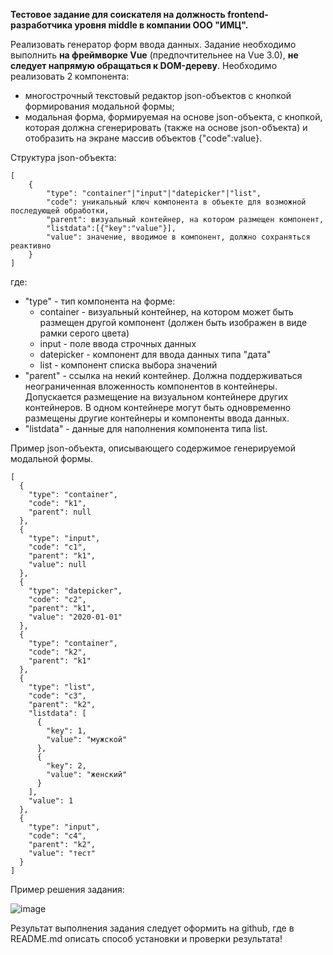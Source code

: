 **Тестовое задание для соискателя на должность frontend-разработчика уровня middle в компании ООО "ИМЦ".**

Реализовать генератор форм ввода данных.
Задание необходимо выполнить **на фреймворке Vue** (предпочтительнее на Vue 3.0), **не следует напрямую обращаться к DOM-дереву**.
Необходимо реализовать 2 компонента: 
- многострочный текстовый редактор json-объектов с кнопкой формирования модальной формы;
- модальная форма, формируемая на основе json-объекта, с кнопкой, которая должна сгенерировать (также на основе json-объекта) и отобразить на экране массив объектов {"code":value}.

Структура json-объекта:
```
[
	{
		"type": "container"|"input"|"datepicker"|"list", 
		"code": уникальный ключ компонента в объекте для возможной последующей обработки,
		"parent": визуальный контейнер, на котором размещен компонент,
		"listdata":[{"key":"value"}],
		"value": значение, вводимое в компонент, должно сохраняться реактивно
	}
]
```
где:
- "type" - тип компонента на форме:
	- container - визуальный контейнер, на котором может быть размещен другой компонент (должен быть изображен в виде рамки серого цвета)
	- input - поле ввода строчных данных
	- datepicker - компонент для ввода данных типа "дата"
	- list - компонент списка выбора значений
- "parent" - ссылка на некий контейнер. Должна поддерживаться неограниченная вложенность компонентов в контейнеры. 
	Допускается размещение на визуальном контейнере других контейнеров.
	В одном контейнере могут быть одновременно размещены другие контейнеры и компоненты ввода данных.
- "listdata" - данные для наполнения компонента типа list.
	
Пример json-объекта, описывающего содержимое генерируемой модальной формы.	
```
[
  {
    "type": "container",
    "code": "k1",
    "parent": null
  },
  {
    "type": "input",
    "code": "c1",
    "parent": "k1",
    "value": null
  },
  {
    "type": "datepicker",
    "code": "c2",
    "parent": "k1",
    "value": "2020-01-01"
  },
  {
    "type": "container",
    "code": "k2",
    "parent": "k1"
  },
  {
    "type": "list",
    "code": "с3",
    "parent": "k2",
    "listdata": [
      {
        "key": 1,
        "value": "мужской"
      },
      {
        "key": 2,
        "value": "женский"
      }
    ],
    "value": 1
  },
  {
    "type": "input",
    "code": "c4",
    "parent": "k2",
    "value": "тест"
  }
]
```


Пример решения задания:

![image](https://github.com/imc-s/frontend_middle/assets/83217262/fc9cc35d-84d9-42d7-a280-0bdde56d56f4)

Результат выполнения задания следует оформить на github, где в README.md описать способ установки и проверки результата!


